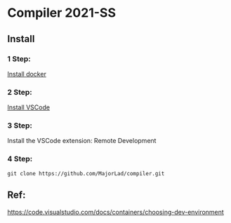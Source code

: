 # Compiler 2021-SS

## Install

### 1 Step:
[Install docker](https://docs.docker.com/get-docker/)

### 2 Step:
[Install VSCode](https://code.visualstudio.com/download)

### 3 Step:
Install the VSCode extension: Remote Development

### 4 Step:
```console
git clone https://github.com/MajorLad/compiler.git
```

## Ref:
https://code.visualstudio.com/docs/containers/choosing-dev-environment
